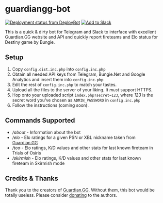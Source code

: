 # guardiangg-bot
[![Deployment status from DeployBot](https://slavikus.deploybot.com/badge/13023224041108/66629.svg)](http://deploybot.com)
[![Add to Slack](https://platform.slack-edge.com/img/add_to_slack.png)](https://slack.com/oauth/authorize?scope=commands&client_id=11437089072.24756591185)

This is a quick & dirty bot for Telegram and Slack to interface with excellent Guardian.GG website and API and quickly report fireteams and Elo status for Destiny game by Bungie.

## Setup

1. Copy `config.dist.inc.php` into `config.inc.php`
2. Obtain all needed API keys from Telegram, Bungie.Net and Google Analytics and insert them into `config.inc.php`
3. Edit the rest of `config.inc.php` to match your tastes.
4. Upload all the files to the server of your liking. It *must* support HTTPS.
5. Hop onto your uploaded script `index.php?secret=123`, where *123* is the secret word you've chosen as `ADMIN_PASSWORD` in `config.inc.php`
6. Follow the instructions (coming soon).

## Commands Supported

* */about* - Information about the bot
* */elo* - Elo ratings for a given PSN or XBL nickname taken from [Guardian.GG](https://guardian.gg)
* */too* - Elo ratings, K/D values and other stats for last known fireteam in Trials of Osiris
* */skirmish* - Elo ratings, K/D values and other stats for last known fireteam in Skirmish mode

## Credits & Thanks

Thank you to the creators of [Guardian.GG](https://guardian.gg). Without them, this bot would be totally useless. Please consider [donating](http://guardian.gg/en/faq) to the authors.

